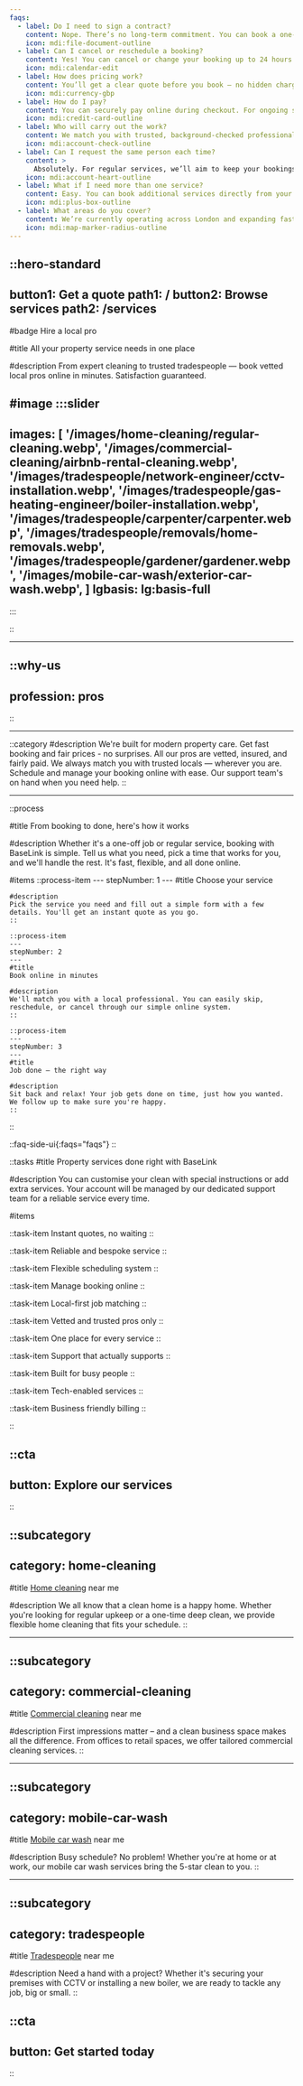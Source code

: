 ```yaml
---
faqs:
  - label: Do I need to sign a contract?
    content: Nope. There’s no long-term commitment. You can book a one-off service or set up a regular schedule — whatever works for you.
    icon: mdi:file-document-outline
  - label: Can I cancel or reschedule a booking?
    content: Yes! You can cancel or change your booking up to 24 hours in advance with no fees. Just log in to your account and update your schedule.
    icon: mdi:calendar-edit
  - label: How does pricing work?
    content: You’ll get a clear quote before you book — no hidden charges or surprise add-ons. Prices are based on your location, job type and time required.
    icon: mdi:currency-gbp
  - label: How do I pay?
    content: You can securely pay online during checkout. For ongoing services, we’ll charge your saved payment method after each visit or as agreed.
    icon: mdi:credit-card-outline
  - label: Who will carry out the work?
    content: We match you with trusted, background-checked professionals who are fairly paid and local to your area. You’ll always know who’s coming.
    icon: mdi:account-check-outline
  - label: Can I request the same person each time?
    content: > 
      Absolutely. For regular services, we’ll aim to keep your bookings consistent — and we’ll always let you know in advance if there’s a change.
    icon: mdi:account-heart-outline
  - label: What if I need more than one service?
    content: Easy. You can book additional services directly from your account — whether it’s a cleaner, plumber, locksmith or car valet. It’s all in one place.
    icon: mdi:plus-box-outline
  - label: What areas do you cover?
    content: We’re currently operating across London and expanding fast. Enter your postcode on the booking form to check availability.
    icon: mdi:map-marker-radius-outline
---
```


::hero-standard
---
button1: Get a quote
path1: /
button2: Browse services
path2: /services
---
#badge
Hire a local pro

#title
All your property service needs in one place

#description
From expert cleaning to trusted tradespeople — book vetted local pros online in minutes. Satisfaction guaranteed.

#image
:::slider
---
images: [
        '/images/home-cleaning/regular-cleaning.webp',
        '/images/commercial-cleaning/airbnb-rental-cleaning.webp',
        '/images/tradespeople/network-engineer/cctv-installation.webp',
        '/images/tradespeople/gas-heating-engineer/boiler-installation.webp',
        '/images/tradespeople/carpenter/carpenter.webp',
        '/images/tradespeople/removals/home-removals.webp',
        '/images/tradespeople/gardener/gardener.webp',
        '/images/mobile-car-wash/exterior-car-wash.webp',
        ]
lgbasis: lg:basis-full
---
:::

::

---

::why-us
---
profession: pros
---
::

---

::category
#description
We're built for modern property care. Get fast booking and fair prices - no surprises. All our pros are vetted, insured, and fairly paid. We always match you with trusted locals — wherever you are. Schedule and manage your booking online with ease. Our support team's on hand when you need help.
::

---

::process

#title
From booking to done, here's how it works

#description
Whether it's a one-off job or regular service, booking with BaseLink is simple. Tell us what you need, pick a time that works for you, and we'll handle the rest. It's fast, flexible, and all done online.

#items
    ::process-item
    ---
    stepNumber: 1
    ---
    #title
    Choose your service

    #description
    Pick the service you need and fill out a simple form with a few details. You'll get an instant quote as you go.
    ::
    
    ::process-item
    ---
    stepNumber: 2
    ---
    #title
    Book online in minutes

    #description
    We'll match you with a local professional. You can easily skip, reschedule, or cancel through our simple online system.
    ::

    ::process-item
    ---
    stepNumber: 3
    ---
    #title
    Job done — the right way

    #description
    Sit back and relax! Your job gets done on time, just how you wanted. We follow up to make sure you're happy.
    ::
::


::faq-side-ui{:faqs="faqs"}
::


::tasks
#title
Property services done right with BaseLink

#description
You can customise your clean with special instructions or add extra services. Your account will be managed by our dedicated support team for a reliable service every time.

#items
    
  ::task-item
  Instant quotes, no waiting
  ::

  ::task-item
  Reliable and bespoke service
  ::

  ::task-item
  Flexible scheduling system
  ::
  
  ::task-item
  Manage booking online
  ::

  ::task-item
  Local-first job matching
  ::

  ::task-item
  Vetted and trusted pros only
  ::
  
  ::task-item
  One place for every service
  ::
  
  ::task-item
  Support that actually supports
  ::
  
  ::task-item
  Built for busy people
  ::

  ::task-item
  Tech-enabled services
  ::

  ::task-item
  Business friendly billing
  ::

::


::cta
---
button: Explore our services
---
::

::subcategory
---
category: home-cleaning
---
#title
[Home cleaning](/services/home-cleaning) near me

#description
We all know that a clean home is a happy home. Whether you're looking for regular upkeep or a one-time deep clean, we provide flexible home cleaning that fits your schedule.
::

---

::subcategory
---
category: commercial-cleaning
---
#title
[Commercial cleaning](/services/commercial-cleaning) near me

#description
First impressions matter – and a clean business space makes all the difference. From offices to retail spaces, we offer tailored commercial cleaning services.
::

---

::subcategory
---
category: mobile-car-wash
---
#title
[Mobile car wash](/services/mobile-car-wash) near me

#description
Busy schedule? No problem! Whether you're at home or at work, our mobile car wash services bring the 5-star clean to you.
::

---

::subcategory
---
category: tradespeople
---
#title
[Tradespeople](/services/tradespeople) near me

#description
Need a hand with a project? Whether it's securing your premises with CCTV or installing a new boiler, we are ready to tackle any job, big or small.
::

::cta
---
button: Get started today
---
::